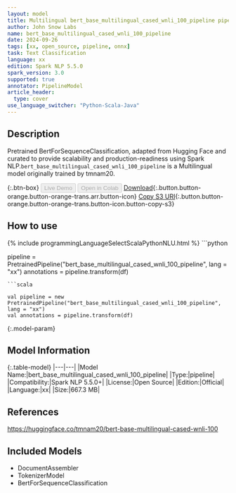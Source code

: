 ```yaml
---
layout: model
title: Multilingual bert_base_multilingual_cased_wnli_100_pipeline pipeline BertForSequenceClassification from tmnam20
author: John Snow Labs
name: bert_base_multilingual_cased_wnli_100_pipeline
date: 2024-09-26
tags: [xx, open_source, pipeline, onnx]
task: Text Classification
language: xx
edition: Spark NLP 5.5.0
spark_version: 3.0
supported: true
annotator: PipelineModel
article_header:
  type: cover
use_language_switcher: "Python-Scala-Java"
---
```


## Description

Pretrained BertForSequenceClassification, adapted from Hugging Face and curated to provide scalability and production-readiness using Spark NLP.`bert_base_multilingual_cased_wnli_100_pipeline` is a Multilingual model originally trained by tmnam20.

{:.btn-box}
<button class="button button-orange" disabled>Live Demo</button>
<button class="button button-orange" disabled>Open in Colab</button>
[Download](https://s3.amazonaws.com/auxdata.johnsnowlabs.com/public/models/bert_base_multilingual_cased_wnli_100_pipeline_xx_5.5.0_3.0_1727379153410.zip){:.button.button-orange.button-orange-trans.arr.button-icon}
[Copy S3 URI](s3://auxdata.johnsnowlabs.com/public/models/bert_base_multilingual_cased_wnli_100_pipeline_xx_5.5.0_3.0_1727379153410.zip){:.button.button-orange.button-orange-trans.button-icon.button-copy-s3}

## How to use



<div class="tabs-box" markdown="1">
{% include programmingLanguageSelectScalaPythonNLU.html %}
```python

pipeline = PretrainedPipeline("bert_base_multilingual_cased_wnli_100_pipeline", lang = "xx")
annotations =  pipeline.transform(df)   

```
```scala

val pipeline = new PretrainedPipeline("bert_base_multilingual_cased_wnli_100_pipeline", lang = "xx")
val annotations = pipeline.transform(df)

```
</div>

{:.model-param}
## Model Information

{:.table-model}
|---|---|
|Model Name:|bert_base_multilingual_cased_wnli_100_pipeline|
|Type:|pipeline|
|Compatibility:|Spark NLP 5.5.0+|
|License:|Open Source|
|Edition:|Official|
|Language:|xx|
|Size:|667.3 MB|

## References

https://huggingface.co/tmnam20/bert-base-multilingual-cased-wnli-100

## Included Models

- DocumentAssembler
- TokenizerModel
- BertForSequenceClassification